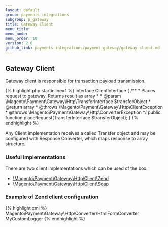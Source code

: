 ```yaml
---
layout: default
group: payments-integrations
subgroup: p_gateway
title: Gateway Client
menu_title: 
menu_node: 
menu_order: 10
version: 2.0
github_link: payments-integrations/payment-gateway/gateway-client.md
---
```


## Gateway Client

Gateway client is responsible for transaction payload transmission.

{% highlight php startinline=1 %}
interface ClientInterface
{
    /**
     * Places request to gateway. Returns result as array
     *
     * @param \Magento\Payment\Gateway\Http\TransferInterface $transferObject
     * @return array
     * @throws \Magento\Payment\Gateway\Http\ClientException
     * @throws \Magento\Payment\Gateway\Http\ConverterException
     */
    public function placeRequest(TransferInterface $transferObject);
}
{% endhighlight %}

Any Client implementation receives a called Transfer object and may be configured with Response Converter, which maps response to array structure.

### Useful implementations
There are two client implementations which can be used of the box:

* [\Magento\Payment\Gateway\Http\Client\Zend]({{site.mage2000url}}app/code/Magento/Payment/Gateway/Http/Client/Zend.php)
* [\Magento\Payment\Gateway\Http\Client\Soap]({{site.mage2000url}}app/code/Magento/Payment/Gateway/Http/Client/Soap.php)

### Example of Zend client configuration

{% highlight xml %}
<virtualType name="HtmlConverterZendClient" type="Magento\Payment\Gateway\Http\Client\Zend">
    <arguments>
        <argument name="converter" xsi:type="object">Magento\Payment\Gateway\Http\Converter\HtmlFormConverter</argument>
            <argument name="logger" xsi:type="object">MyCustomLogger</argument>
        </arguments>
</virtualType>
{% endhighlight %}
